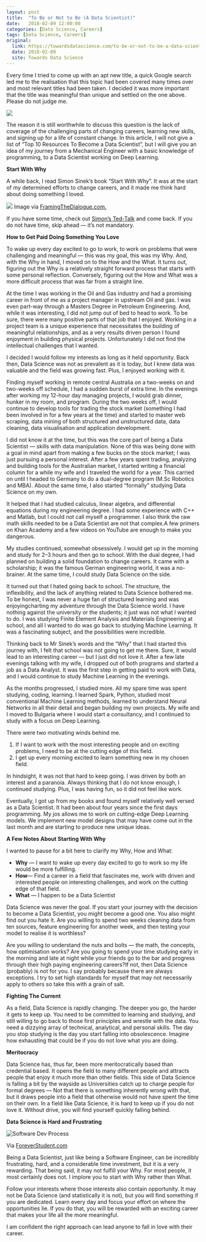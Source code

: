 ```yaml
---
layout: post
title:  "To Be or Not to Be (A Data Scientist)"
date:   2018-02-09 12:00:00
categories: [Data Science, Careers]
tags: [Data Science, Careers]
original:
  link: https://towardsdatascience.com/to-be-or-not-to-be-a-data-scientist-13684ba7422
  date: 2018-02-09
  site: Towards Data Science
---
```

Every time I tried to come up with an apt new title, a quick Google search led me to the realisation that this topic had been covered many times over and most relevant titles had been taken. I decided it was more important that the title was meaningful than unique and settled on the one above. Please do not judge me.

![](https://cdn-images-1.medium.com/max/1000/1*voi2kIUvlKHFGQR9k29rzg.jpeg)


The reason it is still worthwhile to discuss this question is the lack of coverage of the challenging parts of changing careers, learning new skills, and signing up for a life of constant change. In this article, I will not give a
list of “Top 10 Resources To Become a Data Scientist”, but I will give you an idea of my journey from a Mechanical Engineer with a basic knowledge of programming, to a Data Scientist working on Deep Learning.

**Start With Why**

A while back, I read Simon Sinek’s book “Start With Why”. It was at the start of my determined efforts to change careers, and it made me think hard about doing something I loved.



![](https://cdn-images-1.medium.com/max/1000/0*6MraPgcsjiK9cNrG.png)
Image via [FramingTheDialogue.com.](http://www.framingthedialogue.com/archives/start-with-why/)

If you have some time, check out [Simon’s Ted-Talk](https://www.ted.com/talks/simon_sinek_how_great_leaders_inspire_action) and come back. If you do not have time, skip ahead — it’s not mandatory.

**How to Get Paid Doing Something You Love**

To wake up every day excited to go to work, to work on problems that were challenging and meaningful — this was my goal, this was my Why. And, with the Why in hand, I moved on to the How and the What. It turns out, figuring out the Why is a relatively straight forward process that starts with some personal reflection. Conversely, figuring out the How and What was a more difficult process that was far from a straight line.

At the time I was working in the Oil and Gas industry and had a promising career in front of me as a project manager in upstream Oil and gas. I was even part-way through a Masters Degree in Petroleum Engineering. And, while it was interesting, I did not jump out of bed to head to work. To be sure, there were many positive parts of that job that I enjoyed. Working in a project team is a unique experience that necessitates the building of meaningful relationships, and as a very results driven person I found enjoyment in building physical projects. Unfortunately I did not find the intellectual challenges that I wanted.

I decided I would follow my interests as long as it held opportunity. Back then, Data Science was not as prevalent as it is today, but I knew data was valuable and the field was growing fast. Plus, I enjoyed working with it.

Finding myself working in remote central Australia on a two-weeks on and two-weeks off schedule, I had a sudden burst of extra time. In the evenings after working my 12-hour day managing projects, I would grab dinner, hunker in my room, and program. During the two weeks off, I would continue to develop tools for trading the stock market (something I had been involved in for a few years at the time) and started to master web scraping, data mining of both structured and unstructured data, data cleaning, data visualisation and application development.

I did not know it at the time, but this was the core part of being a Data
Scientist — skills with data manipulation. None of this was being done with a goal in mind apart from making a few bucks on the stock market; I was just pursuing a personal interest. After a few years spent trading, analyzing and building tools for the Australian market, I started writing a financial column for a while my wife and I traveled the world for a year. This carried on until I headed to Germany to do a dual-degree program (M.Sc Robotics and MBA). About the same time, I also started “formally” studying Data Science on my own.

It helped that I had studied calculus, linear algebra, and differential equations during my engineering degree. I had some experience with C++ and Matlab, but I could not call myself a programmer. I also think the raw math skills needed to be a Data Scientist are not that complex.A few primers on Khan Academy and a few videos on YouTube are enough to make you dangerous.

My studies continued, somewhat obsessively. I would get up in the morning and study for 2–3 hours and then go to school. With the dual degree, I had planned on building a solid foundation to change careers. It came with a scholarship; it was the famous German engineering world, it was a no-brainer. At the same time, I could study Data Science on the side.

It turned out that I hated going back to school. The structure, the
inflexibility, and the lack of anything related to Data Science bothered me. To be honest, I was never a huge fan of structured learning and was enjoyingcharting my adventure through the Data Science world. I have nothing against the university or the students; it just was not what I wanted to do. I was studying Finite Element Analysis and Materials Engineering at school, and all I wanted to do was go back to studying Machine Learning. It was a fascinating subject, and the possibilities were incredible.

Thinking back to Mr Sinek’s words and the “Why” that I had started this journey with, I felt that school was not going to get me there. Sure, it would lead to an interesting career — but I just did not love it. After a few late evenings talking with my wife, I dropped out of both programs and started a job as a Data Analyst. It was the first step in getting paid to work with Data, and I would continue to study Machine Learning in the evenings.

As the months progressed, I studied more. All my spare time was spent studying, coding, learning. I learned Spark, Python, studied most conventional Machine Learning methods, learned to understand Neural Networks in all their detail and began building my own projects. My wife and I moved to Bulgaria where I would start a consultancy, and I continued to study with a focus on Deep Learning.

There were two motivating winds behind me.

1.  If I want to work with the most interesting people and on exciting problems, I need to be at the cutting edge of this field.
1.  I get up every morning excited to learn something new in my chosen field.

In hindsight, it was not that hard to keep going. I was driven by both an interest and a paranoia. Always thinking that I do not know enough, I continued studying. Plus, I was having fun, so it did not feel like work.

Eventually, I got up from my books and found myself relatively well versed as a Data Scientist. It had been about four years since the first days programming. My jos allows me to work on cutting-edge Deep Learning models. We implement new model designs that may have come out in the last month and are starting to produce new unique ideas.

**A Few Notes About Starting With Why**

I wanted to pause for a bit here to clarify my Why, How and What:

* **Why** — I want to wake up every day excited to go to work so my life would be more fulfilling.
* **How**— Find a career in a field that fascinates me, work with driven and interested people on interesting challenges, and work on the cutting edge of that field.
* **What** — I happen to be a Data Scientist

Data Science was never the goal. If you start your journey with the decision to become a Data Scientist, you might become a good one. You also might find out you hate it. Are you willing to spend two weeks cleaning data from ten sources, feature engineering for another week, and then testing your model to realise it is worthless?

Are you willing to understand the nuts and bolts — the math, the concepts, how optimisation works? Are you going to spend your time studying early in the morning and late at night while your friends go to the bar and progress through their high paying engineering careers?If not, then Data Science (probably) is
not for you. I say probably because there are always exceptions. I try to set high standards for myself that may not necessarily apply to others so take this with a grain of salt.

**Fighting The Current**

As a field, Data Science is rapidly changing. The deeper you go, the harder it gets to keep up. You need to be committed to learning and studying, and still willing to go back to those first principles and wrestle with the data. You need a dizzying array of technical, analytical, and personal skills. The day you stop studying is the day you start falling into obsolescence. Imagine how exhausting that could be if you do not love what you are doing.

**Meritocracy**

Data Science has, thus far, been more meritocratically based than credential based. It opens the field to many different people and attracts people that enjoy it much more than other fields. This side of Data Science is falling a bit by the wayside as Universities catch up to charge people for formal degrees — Not that there is something inherently wrong with that, but it draws people into a field that otherwise would not have spent the time on their own. In a field like Data Science, it is hard to keep up if you do not love it. Without drive, you will find yourself quickly falling behind.

**Data Science is Hard and Frustrating**

![Software Dev Process](https://cdn-images-1.medium.com/max/1000/0*6hEuddGlBiYTW1vl.jpg)

Via [ForeverStudent.com](https://theforeverstudent.com)

Being a Data Scientist, just like being a Software Engineer, can be incredibly frustrating, hard, and a considerable time investment, but it is a very rewarding. That being said, it may not fulfill your Why. For most people, it most certainly does not. I implore you to start with Why rather than What.

Follow your interests where those interests also contain opportunity. It may not be Data Science (and statistically it is not), but you will find something if you are dedicated. Learn every day and focus your effort on where the opportunities lie. If you do that, you will be rewarded with an exciting career that makes your life all the more meaningful.

I am confident the right approach can lead anyone to fall in love with their career.
